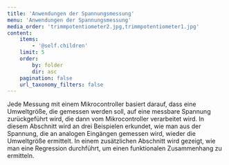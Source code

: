 ```yaml
---
title: 'Anwendungen der Spannungsmessung'
menu: 'Anwendungen der Spannungsmessung'
media_order: 'trimmpotentiometer2.jpg,trimmpotentiometer1.jpg'
content:
    items:
        - '@self.children'
    limit: 5
    order:
        by: folder
        dir: asc
    pagination: false
    url_taxonomy_filters: false
---
```


<style>
    body {
        --abk: 'EG.AS';
    }
</style>

Jede Messung mit einem Mikrocontroller basiert darauf, dass eine Umweltgröße, die gemessen werden soll, auf eine messbare Spannung zurückgeführt wird, die dann vom Mikrocontroller verarbeitet wird. In diesem Abschnitt wird an drei Beispielen erkundet, wie man aus der Spannung, die an analogen Eingängen gemessen wird, wieder die Umweltgröße ermittelt. In einem zusätzlichen Abschnitt wird gezeigt, wie man eine Regression durchführt, um einen funktionalen Zusammenhang zu ermitteln.

